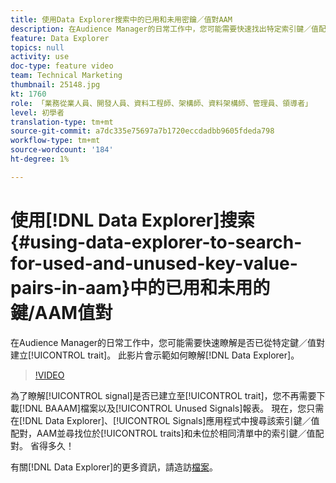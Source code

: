 ```yaml
---
title: 使用Data Explorer搜索中的已用和未用密鑰／值對AAM
description: 在Audience Manager的日常工作中，您可能需要快速找出特定索引鍵／值配對是否已建立特徵。 這段影片會示範如何瞭解Data Explorer。
feature: Data Explorer
topics: null
activity: use
doc-type: feature video
team: Technical Marketing
thumbnail: 25148.jpg
kt: 1760
role: 「業務從業人員、開發人員、資料工程師、架構師、資料架構師、管理員、領導者」
level: 初學者
translation-type: tm+mt
source-git-commit: a7dc335e75697a7b1720eccdadbb9605fdeda798
workflow-type: tm+mt
source-wordcount: '184'
ht-degree: 1%

---
```



# 使用[!DNL Data Explorer]搜索{#using-data-explorer-to-search-for-used-and-unused-key-value-pairs-in-aam}中的已用和未用的鍵/AAM值對

在Audience Manager的日常工作中，您可能需要快速瞭解是否已從特定鍵／值對建立[!UICONTROL trait]。 此影片會示範如何瞭解[!DNL Data Explorer]。

>[!VIDEO](https://video.tv.adobe.com/v/25148/?quality=12)

為了瞭解[!UICONTROL signal]是否已建立至[!UICONTROL trait]，您不再需要下載[!DNL BAAAM]檔案以及[!UICONTROL Unused Signals]報表。 現在，您只需在[!DNL Data Explorer]、[!UICONTROL Signals]應用程式中搜尋該索引鍵／值配對，AAM並尋找位於[!UICONTROL traits]和未位於相同清單中的索引鍵／值配對。 省得多久！

有關[!DNL Data Explorer]的更多資訊，請造訪[檔案](https://experiencecloud.adobe.com/resources/help/en_US/aam/data-explorer.html)。